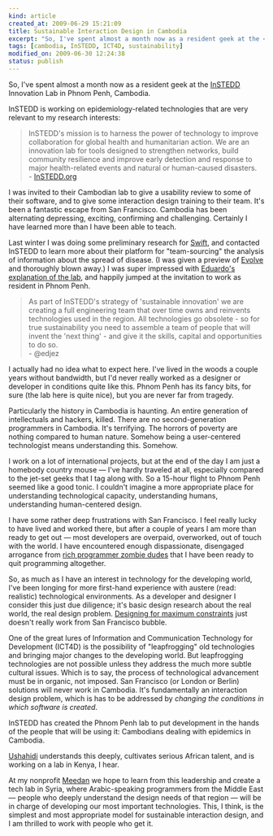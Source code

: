 ```yaml
--- 
kind: article
created_at: 2009-06-29 15:21:09
title: Sustainable Interaction Design in Cambodia
excerpt: "So, I've spent almost a month now as a resident geek at the <a href='http://instedd.org'>InSTEDD</a> Innovation Lab in Phnom Penh, Cambodia. "
tags: [cambodia, InSTEDD, ICT4D, sustainability]
modified_on: 2009-06-30 12:24:38
status: publish
---
```


So, I've spent almost a month now as a resident geek at the <a href="http://instedd.org">InSTEDD</a> Innovation Lab in Phnom Penh, Cambodia. 

InSTEDD is working on epidemiology-related technologies that are very relevant to my research interests:

<blockquote>InSTEDD's mission is to harness the power of technology to improve collaboration for global health and humanitarian action.  We are an innovation lab for tools designed to strengthen networks, build community resilience and improve early detection and response to major health-related events and natural or human-caused disasters. <br /> - <a href="http://instedd.org/">InSTEDD.org</a></blockquote>

I was invited to their Cambodian lab to give a usability review to some of their software, and to give some interaction design training to their team. It's been a fantastic escape from San Francisco. Cambodia has been alternating depressing, exciting, confirming and challenging. Certainly I have learned more than I have been able to teach.

Last winter I was doing some preliminary research for <a href="http://swiftapp.org">Swift</a>, and contacted InSTEDD to learn more about their platform for "team-sourcing" the analysis of information about the spread of disease. (I was given a preview of <a href="http://instedd.org/evolve">Evolve</a> and thoroughly blown away.) I was super impressed with <a href="http://edjez.instedd.org/2008/09/phnom-penh-innovation-lab-team-giving.html">Eduardo's explanation of the lab</a>, and happily jumped at the invitation to work as resident in Phnom Penh.

<blockquote>As part of InSTEDD's strategy of 'sustainable innovation' we are creating a full engineering team that over time owns and reinvents technologies used in the region. All technologies go obsolete - so for true sustainability you need to assemble a team of people that will invent the 'next thing' - and give it the skills, capital and opportunities to do so.
<br /><span class="attribution">- @edjez</span></blockquote> 

I actually had no idea what to expect here. I've lived in the woods a couple years without bandwidth, but I'd never really worked as a designer or developer in conditions quite like this. Phnom Penh has its fancy bits, for sure (the lab here is quite nice), but you are never far from tragedy. 

Particularly the history in Cambodia is haunting. An entire generation of intellectuals and hackers, killed. There are no second-generation programmers in Cambodia. It's terrifying. The horrors of poverty are nothing compared to human nature. Somehow being a user-centered technologist means understanding this. Somehow.

I work on a lot of international projects, but at the end of the day I am just a homebody country mouse &mdash; I've hardly traveled at all, especially compared to the jet-set geeks that I tag along with. So a 15-hour flight to Phnom Penh seemed like a good tonic. I couldn't imagine a more appropriate place for understanding technological capacity, understanding humans, understanding human-centered design.

I have some rather deep frustrations with San Francisco. I feel really lucky to have lived and worked there, but after a couple of years I am more than ready to get out &mdash; most developers are overpaid, overworked, out of touch with the world. I have encountered enough dispassionate, disengaged arrogance from <a href="/2008/12/03/trying-to-quit/">rich programmer zombie dudes</a> that I have been ready to quit programming altogether. 

So, as much as I have an interest in technology for the developing world, I've been longing for more first-hand experience with austere (read: realistic) technological environments. As a developer and designer I consider this just due diligence; it's basic design research about the real world, the real design problem. <a href="/2006/12/06/design-for-maximum-constraints/">Designing for maximum constraints</a> just doesn't really work from San Francisco bubble.

One of the great lures of Information and Communication Technology for Development (ICT4D) is the possibility of "leapfrogging" old technologies and bringing major changes to the developing world. But leapfrogging technologies are not possible unless they address the much more subtle cultural issues. Which is to say, the process of technological advancement must be in organic, not imposed. San Francisco (or London or Berlin) solutions will never work in Cambodia. It's fundamentally an interaction design problem, which is has to be addressed by <em>changing the conditions in which software is created</em>.

InSTEDD has created the Phnom Penh lab to put development in the hands of the people that will be using it: Cambodians dealing with epidemics in Cambodia. 

<a href="http://blog.ushahidi.com">Ushahidi</a> understands this deeply, cultivates serious African talent, and is working on a lab in Kenya, I hear.

At my nonprofit <a href="http://meedan.net">Meedan</a> we hope to learn from this leadership and create a tech lab in Syria, where Arabic-speaking programmers from the Middle East &mdash; people who deeply understand the design needs of that region &mdash; will be in charge of developing our most important technologies. This, I think, is the simplest and most appropriate model for sustainable interaction design, and I am thrilled to work with people who get it.